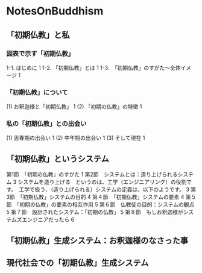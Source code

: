 # NotesOnBuddhism
## 「初期仏教」と私
### 図表で示す「初期仏教」
1-1. はじめに	1
1-2. 「初期仏教」とは	1
1-3.　「初期仏教」のすがた～全体イメージ	1
### 「初期仏教」について
(1) お釈迦様と「初期仏教」	1
(2) 「初期の仏教」の特徴	1
### 私の「初期仏教」との出会い
(1)	思春期の出会い	1
(2)	中年期の出会い	1
(3)	そして現在	1
## 「初期仏教」というシステム
第1節　「初期の仏教」のすがた	1
第2節　システムとは：造り上げられるシステム	3
システムを造り上げる　というのは、工学（エンジニアリング）の役割です。　工学で扱う、（造り上げられる）システムの定義は、以下のようです。	3
第3節　「初期仏教」システムの目的	4
第４節　「初期仏教」システムの要素	4
第５節　「初期の仏教」の要素の相互作用	5
第６節　仏教徒の目的：システムの観点	5
第７節　設計されたシステム：「初期の仏教」	5
第８節　もしお釈迦様がシステムズエンジニアだったら	6
## 「初期仏教」生成システム：お釈迦様のなさった事
## 現代社会での「初期仏教」生成システム
